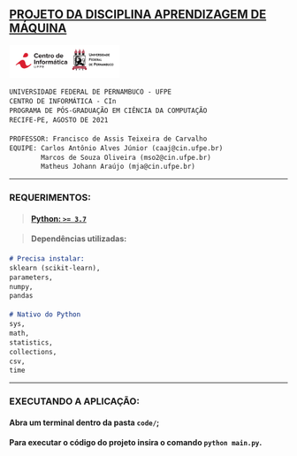 
## [PROJETO DA DISCIPLINA APRENDIZAGEM DE MÁQUINA ](https://github.com/marcosd3souza/ml-cin-2021)

<img src="./logo.jpg" width="200" />

```md
UNIVERSIDADE FEDERAL DE PERNAMBUCO - UFPE
CENTRO DE INFORMÁTICA - CIn
PROGRAMA DE PÓS-GRADUAÇÃO EM CIÊNCIA DA COMPUTAÇÃO
RECIFE-PE, AGOSTO DE 2021

PROFESSOR: Francisco de Assis Teixeira de Carvalho 
EQUIPE: Carlos Antônio Alves Júnior (caaj@cin.ufpe.br)
        Marcos de Souza Oliveira (mso2@cin.ufpe.br)
        Matheus Johann Araújo (mja@cin.ufpe.br)
```

<hr>

### REQUERIMENTOS:

> #### [Python: `>= 3.7`](https://www.python.org)

> #### Dependências utilizadas:
```md
# Precisa instalar:
sklearn (scikit-learn),
parameters,
numpy,
pandas

# Nativo do Python
sys,
math,
statistics,
collections,
csv,
time
```

<hr>

### EXECUTANDO A APLICAÇÃO:

#### Abra um terminal dentro da pasta `code/`;

#### Para executar o código do projeto insira o comando `python main.py`.
